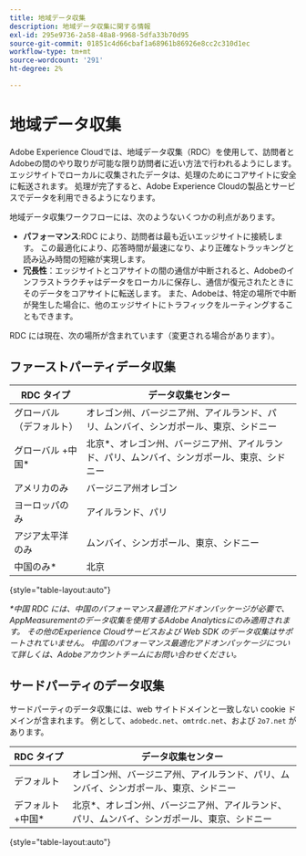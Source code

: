 ```yaml
---
title: 地域データ収集
description: 地域データ収集に関する情報
exl-id: 295e9736-2a58-48a8-9968-5dfa33b70d95
source-git-commit: 01851c4d66cbaf1a68961b86926e8cc2c310d1ec
workflow-type: tm+mt
source-wordcount: '291'
ht-degree: 2%

---
```


# 地域データ収集

Adobe Experience Cloudでは、地域データ収集（RDC）を使用して、訪問者とAdobeの間のやり取りが可能な限り訪問者に近い方法で行われるようにします。 エッジサイトでローカルに収集されたデータは、処理のためにコアサイトに安全に転送されます。 処理が完了すると、Adobe Experience Cloudの製品とサービスでデータを利用できるようになります。

地域データ収集ワークフローには、次のようないくつかの利点があります。

* **パフォーマンス**:RDC により、訪問者は最も近いエッジサイトに接続します。 この最適化により、応答時間が最速になり、より正確なトラッキングと読み込み時間の短縮が実現します。
* **冗長性**：エッジサイトとコアサイトの間の通信が中断されると、Adobeのインフラストラクチャはデータをローカルに保存し、通信が復元されたときにそのデータをコアサイトに転送します。 また、Adobeは、特定の場所で中断が発生した場合に、他のエッジサイトにトラフィックをルーティングすることもできます。

RDC には現在、次の場所が含まれています（変更される場合があります）。

## ファーストパーティデータ収集

| RDC タイプ | データ収集センター |
| --- | --- |
| グローバル （デフォルト） | オレゴン州、バージニア州、アイルランド、パリ、ムンバイ、シンガポール、東京、シドニー |
| グローバル +中国* | 北京*、オレゴン州、バージニア州、アイルランド、パリ、ムンバイ、シンガポール、東京、シドニー |
| アメリカのみ | バージニア州オレゴン |
| ヨーロッパのみ | アイルランド、パリ |
| アジア太平洋のみ | ムンバイ、シンガポール、東京、シドニー |
| 中国のみ* | 北京 |

{style="table-layout:auto"}

_*中国 RDC には、中国のパフォーマンス最適化アドオンパッケージが必要で、AppMeasurementのデータ収集を使用するAdobe Analyticsにのみ適用されます。 その他のExperience Cloudサービスおよび Web SDK のデータ収集はサポートされていません。 中国のパフォーマンス最適化アドオンパッケージについて詳しくは、Adobeアカウントチームにお問い合わせください。_

## サードパーティのデータ収集

サードパーティのデータ収集には、web サイトドメインと一致しない cookie ドメインが含まれます。 例として、`adobedc.net`、`omtrdc.net`、および `2o7.net` があります。

| RDC タイプ | データ収集センター |
| --- | --- |
| デフォルト | オレゴン州、バージニア州、アイルランド、パリ、ムンバイ、シンガポール、東京、シドニー |
| デフォルト +中国* | 北京*、オレゴン州、バージニア州、アイルランド、パリ、ムンバイ、シンガポール、東京、シドニー |

{style="table-layout:auto"}
